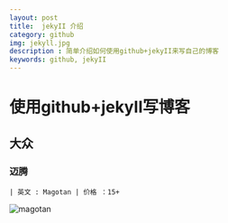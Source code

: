 ```yaml
---
layout: post
title:  jekyII 介绍 
category: github 
img: jekyll.jpg
description : 简单介绍如何使用github+jekyII来写自己的博客 
keywords: github, jekyII 
---
```


使用github+jekyII写博客
==============================
大众
-------------------------
### 迈腾
    | 英文 : Magotan | 价格 ：15+
![magotan](http://image142-c.poco.cn/mypoco/myphoto/20130524/00/17379536520130524000247057.jpg)
